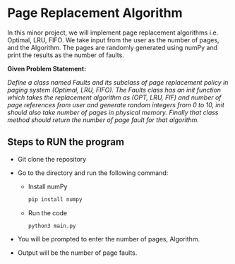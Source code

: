 # Page Replacement Algorithm

In this minor project, we will implement page replacement algorithms i.e. Optimal, LRU, FIFO. We take input from the user as the number of pages, and the Algorithm. The pages are randomly generated using numPy and print the results as the number of faults.

**Given Problem Statement:**

*Define a class named Faults and its subclass of page replacement policy in paging system (Optimal, LRU, FIFO). The Faults class has an init function which takes the replacement algorithm as (OPT, LRU, FIF) and number of page references from user and generate random integers from 0 to 10, init should also take number of pages in physical memory. Finally that class  method should return the number of page fault for that algorithm.*

## Steps to RUN the program

- Git clone the repository
- Go to the directory and run the following command:


    - Install numPy
        ```bash
        pip install numpy
        ```
    - Run the code
        ```
        python3 main.py
        ```
- You will be prompted to enter the number of pages, Algorithm.


- Output will be the number of page faults.
